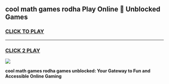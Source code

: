 
## cool math games rodha Play Online 👋 Unblocked Games
<h3>
<a href="https://news.freeplayer.one?title=cool_math_games_rodha&ref=17CMG">CLICK TO PLAY</a></h3>
<hr>

<h3>
<a href="https://news.freeplayer.one?title=cool_math_games_rodha&ref=17CMG">CLICK 2 PLAY</a>
  
</h3>

<a href="https://news.freeplayer.one?title=cool_math_games_rodha&ref=17CMG/"><img src="https://clearcache.store/games.png"></a>


**cool math games rodha games unblocked: Your Gateway to Fun and Accessible Online Gaming**
